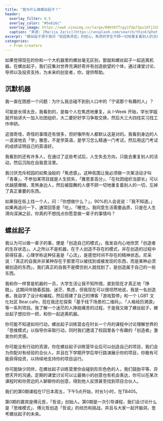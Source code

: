 ```yaml
---
title: "我为什么做螺丝起子？"
header:
  overlay_filter: 0.5
  overlay_color: "#5e616c"
  overlay_image: https://ww4.sinaimg.cn/large/006tKfTcgy1fdp73ps1dfj31kw0w0u11.jpg
  caption: "来源: [Marija Zaric](https://unsplash.com/search/think?photo=X1LEno0QBQY)"
excerpt: "螺丝起子源于我对「校园焦虑症」的担心，焦虑的学生不顾一切地重复着别人的活动，忘掉了真正重要的东西，「创造自己的模式」。"
categories:
  - From Creators
---
```

如果觉得现在的你和一个大机器里的螺丝毫无区别，那就和螺丝起子一起逃离机器。在螺丝起子，我们召集对世界充满好奇并有创造欲望的个体，通过课堂讨论、导师以及投资支持，为未来的创变者，你，提供帮助。

## 沉默机器

我一直在困惑一个问题：为什么我总碰不到别人口中的「宁诺那个有趣的人」？

可能是长得太丑，我看到的，是每个人在焦虑地重复。从 I-Week 开始，学长学姐就开始讲大一加入社团组织，大二要好好学习争取交换，然后大三大四找实习找工作申研。

这很奇怪，奇怪的事情还有很多，但好像所有人都默认这是对的。我看到身边的人一波波地去「学」雅思，不是学英语，是学习怎么精通一门考试，然后用这门考试的成绩证明自己的英语好。

我看到的还有许多人，在通过了这些考试后，人生失去方向，只能去重复别人的活动，然后沉陷在自我意淫里。

我讨厌充斥校园的如焦油般的「焦虑感」。这种氛围让我必须做一次某活动才叫「青春」，不参加某项目就是人生损失，「雅思拿高分」、「在社团组织当部长」可以优越感爆棚，羡煞身边人，然后被鼓舞的人便不顾一切地重复着别人的一切，忘掉了真正重要的东西。

如果我在街上找一个人，问：「你想做什么？」，90%的人会说说：「我不知道。」如果再追问一下，通常回答是「吃」、「睡觉」。我同意生活需要品质，只是在人生滑向深渊之前，你真的不想找点你愿意做一辈子的事情吗？

## 螺丝起子

我认为可以做一辈子的事，便是「创造自己的模式」，我发自内心地欣赏「创造者的生存状态」。人之所以不是机器，在于人创造不存在的模式，并在创造的过程中获得狂喜，心理学称这种狂喜是「心流」，是感觉时间不存在的精神状态。尼采说：「真正的自我并非某种存在于那里可以被找到或被发现的东西，而是某种必须被创造的东西」，我们真正的自我不是模仿别人就找到了，是创造属于自己的一些东西。

我和你一样曾是机器的一员，大学生活让我不知所措，直到现在才真正地「挣脱」。这期间伴随着孤独、迷茫、焦虑，但我现在可以很坦然地说，我是一名创造者。我自学了设计和编程，然后搭建了自己的博客「游戏暂停」和一个 LGBT 文化社区 Bear.cafe，现在我还在探索「基于线下场景的二维码」、「人格经历溯源」等一系列项目。我了解一个迷茫的人挣脱痛苦的过程，于是我又做了螺丝起子，螺丝起子想拉你一把，和你一起逃离机器。

你可能不知道如何行动，螺丝起子训练营会在时长一个月的课程中讨论理解世界的「思维模式」以指导你采取行动，同时我们邀请了校园里各个有趣的「创造者」激发你的灵感。

你可能没有行动的资源，你在螺丝起子训练营毕业后可以创造自己的项目，我们会为你配对有经验的合伙人，并且在下学期开学后举行路演展示你的项目，你极有可能获得投资，以持续地支持你的项目运行。

你可能缺少同伴，在螺丝起子训练营里你会碰到形形色色的人，我们鼓励平等、异想天开的沟通，定期的课堂讨论可以让最微小的创意也有机会表达，你可以在某次课程时和你旁边的人聊聊你的创意，得到他人反馈甚至找到项目合伙人。

我们的第0期课程在17日本周五，下午5点开始，时长1小时，在TB405。

第0期的嘉宾是傅元哲，「哲说」创始人。第0期是一次引导课程，我们会讨论什么是「思维模式」、傅元哲创造「哲说」的经历和挑战，并且与大家一起开脑洞，思考螺丝起子的未来。